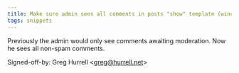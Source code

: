 ```yaml
---
title: Make sure admin sees all comments in posts "show" template (wincent.dev, 00d93e7)
tags: snippets
---
```


Previously the admin would only see comments awaiting moderation. Now he sees all non-spam comments.

Signed-off-by: Greg Hurrell &lt;greg@hurrell.net&gt;
